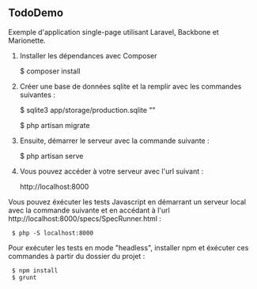 ## TodoDemo

Exemple d'application single-page utilisant Laravel, Backbone et Marionette.

1. Installer les dépendances avec Composer

	 $ composer install

2. Créer une base de données sqlite et la remplir avec les commandes suivantes :

	 $ sqlite3 app/storage/production.sqlite ""

	 $ php artisan migrate

3. Ensuite, démarrer le serveur avec la commande suivante :

	 $ php artisan serve

4. Vous pouvez accéder à votre serveur avec l'url suivant :

	 http://localhost:8000

Vous pouvez éxécuter les tests Javascript en démarrant un serveur local avec la commande suivante et en accédant à l'url http://localhost:8000/specs/SpecRunner.html :

	 $ php -S localhost:8000

Pour exécuter les tests en mode "headless", installer npm et éxécuter ces commandes à partir du dossier du projet :

	 $ npm install
	 $ grunt
